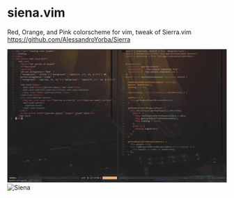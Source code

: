 # siena.vim
Red, Orange, and Pink colorscheme for vim, tweak of Sierra.vim https://github.com/AlessandroYorba/Sierra

![Preview](./preview.png)
![Siena](https://external-content.duckduckgo.com/iu/?u=https%3A%2F%2Fwww.italymagazine.com%2Fsites%2Fdefault%2Ffiles%2F2020-05%2Fsiena-sunset.jpg&f=1&nofb=1)

